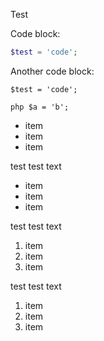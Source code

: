 Test

Code block:

```php
$test = 'code';
```

Another code block:

    $test = 'code';

```php $a = 'b'; ```

+ item
+ item
+ item

test test text

- item
- item
- item

test test text

1. item
1. item
1. item

test test text

1. item
2. item
3. item


